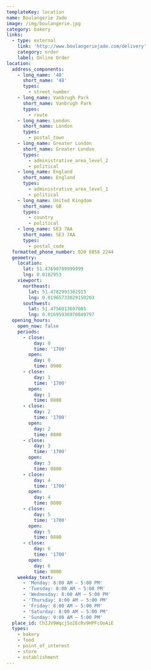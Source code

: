 ```yaml
---
templateKey: location
name: Boulangerie Jade
image: /img/boulangerie.jpg
category: bakery
links:
  - type: external
    link: 'http://www.boulangeriejade.com/delivery'
    category: order
    label: Online Order
location:
  address_components:
    - long_name: '48'
      short_name: '48'
      types:
        - street_number
    - long_name: Vanbrugh Park
      short_name: Vanbrugh Park
      types:
        - route
    - long_name: London
      short_name: London
      types:
        - postal_town
    - long_name: Greater London
      short_name: Greater London
      types:
        - administrative_area_level_2
        - political
    - long_name: England
      short_name: England
      types:
        - administrative_area_level_1
        - political
    - long_name: United Kingdom
      short_name: GB
      types:
        - country
        - political
    - long_name: SE3 7AA
      short_name: SE3 7AA
      types:
        - postal_code
  formatted_phone_number: 020 8858 2244
  geometry:
    location:
      lat: 51.47690789999999
      lng: 0.0182953
    viewport:
      northeast:
        lat: 51.4782993302915
        lng: 0.01965733029150203
      southwest:
        lat: 51.4756013697085
        lng: 0.01695936970849797
  opening_hours:
    open_now: false
    periods:
      - close:
          day: 0
          time: '1700'
        open:
          day: 0
          time: 0900
      - close:
          day: 1
          time: '1700'
        open:
          day: 1
          time: 0800
      - close:
          day: 2
          time: '1700'
        open:
          day: 2
          time: 0800
      - close:
          day: 3
          time: '1700'
        open:
          day: 3
          time: 0800
      - close:
          day: 4
          time: '1700'
        open:
          day: 4
          time: 0800
      - close:
          day: 5
          time: '1700'
        open:
          day: 5
          time: 0800
      - close:
          day: 6
          time: '1700'
        open:
          day: 6
          time: 0800
    weekday_text:
      - 'Monday: 8:00 AM – 5:00 PM'
      - 'Tuesday: 8:00 AM – 5:00 PM'
      - 'Wednesday: 8:00 AM – 5:00 PM'
      - 'Thursday: 8:00 AM – 5:00 PM'
      - 'Friday: 8:00 AM – 5:00 PM'
      - 'Saturday: 8:00 AM – 5:00 PM'
      - 'Sunday: 9:00 AM – 5:00 PM'
  place_id: ChIJV9WqcjSo2EcRv9HPFcOoAiE
  types:
    - bakery
    - food
    - point_of_interest
    - store
    - establishment
---
```

